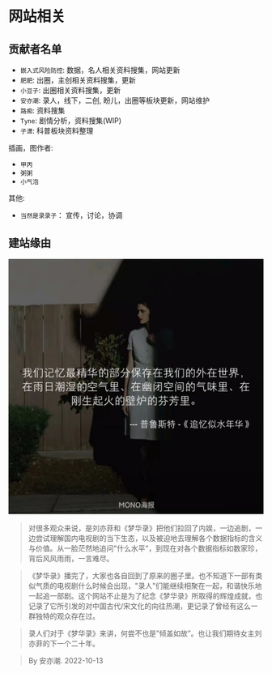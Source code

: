 # 网站相关

## 贡献者名单

* `嵌入式风险防控`: 数据，名人相关资料搜集，网站更新
* `肥肥`: 出圈，主创相关资料搜集，更新
* `小豆子`: 出圈相关资料搜集，更新
* `安亦潮`: 录人，线下，二创, 盼儿，出圈等板块更新，网站维护
* `路痴`: 资料搜集
* `Tyne`: 剧情分析，资料搜集(WIP)
* `子潇`: 科普板块资料整理

插画，图作者:

* `甲丙`
* `粥粥`
* `小气泡`

其他:

* `当然是录录子`： 宣传，讨论，协调






## 建站缘由

![](/image/lu/to-cc.jpg)


> 对很多观众来说，是刘亦菲和《梦华录》把他们拉回了内娱，一边追剧，一边尝试理解国内电视剧的当下生态，以及被迫地去理解各个数据指标的含义与价值。从一脸茫然地追问"什么水平"，到现在对各个数据指标如数家珍，背后风风雨雨，一言难尽。

> 《梦华录》播完了，大家也各自回到了原来的圈子里。也不知道下一部有类似气质的电视剧什么时候会出现，"录人"们能继续相聚在一起，和谐快乐地一起追一部剧。这个网站不止是为了纪念《梦华录》所取得的辉煌成就，也记录了它所引发的对中国古代/宋文化的向往热潮，更记录了曾经有这么一群独特的观众存在过。

> 录人们对于《梦华录》来讲，何尝不也是”倾盖如故”。也让我们期待女主刘亦菲的下一个二十年。

> By 安亦潮. 2022-10-13
